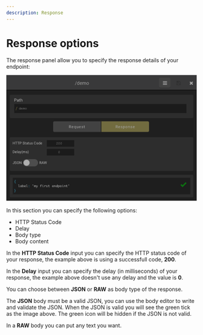 ```yaml
---
description: Response
---
```


# Response options

The response panel allow you to specify the response details of your endpoint:

![New Endpoint](../Images/newendpoint_details_values.png 'New Endpoint')

In this section you can specify the following options:

- HTTP Status Code
- Delay
- Body type
- Body content

In the **HTTP Status Code** input you can specify the HTTP status code of your response, the example above is using a successfull code, **200**.

In the **Delay** input you can specify the delay (in milliseconds) of your response, the example above doesn't use any delay and the value is **0**.

You can choose between **JSON** or **RAW** as body type of the response.

The **JSON** body must be a valid JSON, you can use the body editor to write and validate the JSON. When the JSON is valid you will see the green tick as the image above. The green icon will be hidden if the JSON is not valid.

In a **RAW** body you can put any text you want.
